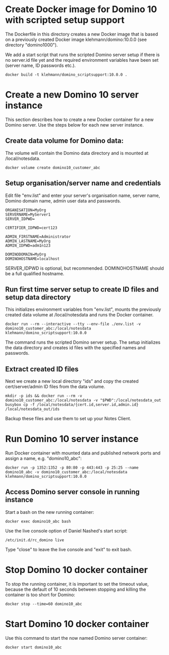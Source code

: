 Create Docker image for Domino 10 with scripted setup support
=============================================================================
The Dockerfile in this directory creates a new Docker image that is based on a previously
created Docker image klehmann/domino:10.0.0 (see directory "domino1000").

We add a start script that runs the scripted Domino server setup if there is no server.id
file yet and the required environment variables have been set (server name, ID passwords etc.).

    docker build -t klehmann/domino_scriptsupport:10.0.0 .


Create a new Domino 10 server instance
======================================
This section describes how to create a new Docker container for a new Domino server. Use the steps below for each new server instance.


Create data volume for Domino data:
-----------------------------------
The volume will contain the Domino data directory and is mounted at /local/notesdata.

    docker volume create domino10_customer_abc


Setup organisation/server name and credentials
----------------------------------------------
Edit file "env.list" and enter your server's organisation name, server name, Domino domain name, admin user data and passwords.

    ORGANISATION=MyOrg
    SERVERNAME=MyServer1
    SERVER_IDPWD=

    CERTIFIER_IDPWD=cert123

    ADMIN_FIRSTNAME=Administrator
    ADMIN_LASTNAME=MyOrg
    ADMIN_IDPWD=adm1n123

    DOMINODOMAIN=MyOrg
    DOMINOHOSTNAME=localhost

SERVER_IDPWD is optional, but recommended. DOMINOHOSTNAME should be a full qualified hostname.

Run first time server setup to create ID files and setup data directory
-----------------------------------------------------------------------
This initializes environment variables from "env.list", mounts the previously created data volume at /local/notesdata and runs the Docker container.

    docker run --rm --interactive --tty --env-file ./env.list -v domino10_customer_abc:/local/notesdata klehmann/domino_scriptsupport:10.0.0

The command runs the scripted Domino server setup. The setup initializes the data directory and creates id files with the specified names and passwords.


Extract created ID files
------------------------
Next we create a new local directory "ids" and copy the created cert/server/admin ID files from the data volume.

    mkdir -p ids && docker run --rm -v domino10_customer_abc:/local/notesdata -v "$PWD":/local/notesdata_out busybox cp -f /local/notesdata/{cert.id,server.id,admin.id} /local/notesdata_out/ids

Backup these files and use them to set up your Notes Client.

Run Domino 10 server instance
=============================

Run Docker container with mounted data and published network ports and assign a name, e.g. "domino10_abc":

    docker run -p 1352:1352 -p 80:80 -p 443:443 -p 25:25 --name domino10_abc -v domino10_customer_abc:/local/notesdata klehmann/domino_scriptsupport:10.0.0

Access Domino server console in running instance
------------------------------------------------

Start a bash on the new running container:

    docker exec domino10_abc bash

Use the live console option of Daniel Nashed's start script:

    /etc/init.d/rc_domino live

Type "close" to leave the live console and "exit" to exit bash.

Stop Domino 10 docker container
===============================

To stop the running container, it is important to set the timeout value, because the default of 10 seconds between stopping and killing the container is too short for Domino:

    docker stop --time=60 domino10_abc

Start Domino 10 docker container
================================

Use this command to start the now named Domino server container:

    docker start domino10_abc

